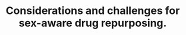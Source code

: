 ---
authors: Fisher JL, Jones EF, Flanary VL, Williams AS, Ramsey EJ, Lasseigne BN
carousel: false
doi: 10.1186/s13293-022-00420-8
featured: false
issue: '1'
journal: Biology of sex differences
keywords: '["Computational drug repurposing", "Pharmaceuticals", "Male", "Sex differences",
  "Drug Repositioning", "Therapeutics", "Sex Characteristics", "Sex-aware", "Female",
  "Drug repurposing", "Review", "Transcriptome", "Neoplasms", "Humans", "Sex-bias"]'
landmark: false
layout: ../../layouts/Publication.astro
page: '13'
pmcid: PMC8949654
pmid: 35337371
r03: R03OD030604
title: Considerations and challenges for sex-aware drug repurposing.
volume: '13'
year: 2022

---